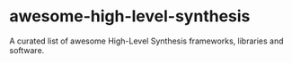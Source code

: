 # awesome-high-level-synthesis
A curated list of awesome High-Level Synthesis frameworks, libraries and software.
